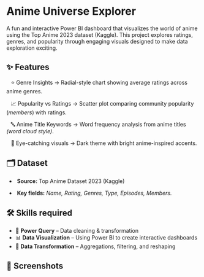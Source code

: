 
# **Anime Universe Explorer**


A fun and interactive Power BI dashboard that visualizes the world of anime using the Top Anime 2023 dataset (Kaggle).
This project explores ratings, genres, and popularity through engaging visuals designed to make data exploration exciting.


## ✨ **Features**

&nbsp;&nbsp;&nbsp;⭐ Genre Insights → Radial-style chart showing average ratings across anime genres. 

&nbsp;&nbsp;&nbsp;📈 Popularity vs Ratings → Scatter plot comparing community popularity (*members*) with ratings. 

&nbsp;&nbsp;&nbsp;🔤 Anime Title Keywords → Word frequency analysis from anime titles *(word cloud style)*.

&nbsp;&nbsp;&nbsp;🎨 Eye-catching visuals → Dark theme with bright anime-inspired accents.


## **🗂 Dataset**

- &nbsp;**Source:** Top Anime Dataset 2023 (Kaggle)

- &nbsp;**Key fields:** *Name, Rating, Genres, Type, Episodes, Members.*


## **🛠 Skills required**

- 🔧 **Power Query** – Data cleaning & transformation  
- 📊 **Data Visualization** – Using Power BI to create interactive dashboards  
- 🔄 **Data Transformation** – Aggregations, filtering, and reshaping  


## **📸 Screenshots**

